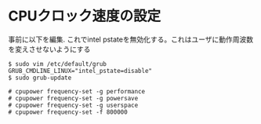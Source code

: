 
# CPUクロック速度の設定

事前に以下を編集.
これでintel pstateを無効化する。これはユーザに動作周波数を変えさせないようにする

```
$ sudo vim /etc/default/grub
GRUB_CMDLINE_LINUX="intel_pstate=disable"
$ sudo grub-update
```


```
# cpupower frequency-set -g performance
# cpupower frequency-set -g powersave
# cpupower frequency-set -g userspace
# cpupower frequency-set -f 800000
```


